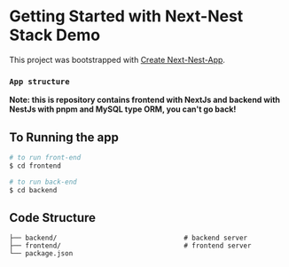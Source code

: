 # Getting Started with Next-Nest Stack Demo

This project was bootstrapped with [Create Next-Nest-App](https://github.com/Ziance/Next-Nest-Demo/tree/develop).


### `App structure`

**Note: this is repository contains frontend with NextJs and backend with NestJs with pnpm and MySQL type ORM, you can't go back!**

## To Running the app

```bash
# to run front-end
$ cd frontend

# to run back-end
$ cd backend
```

## Code Structure

```
├── backend/                                # backend server
├── frontend/                               # frontend server
└── package.json
```
